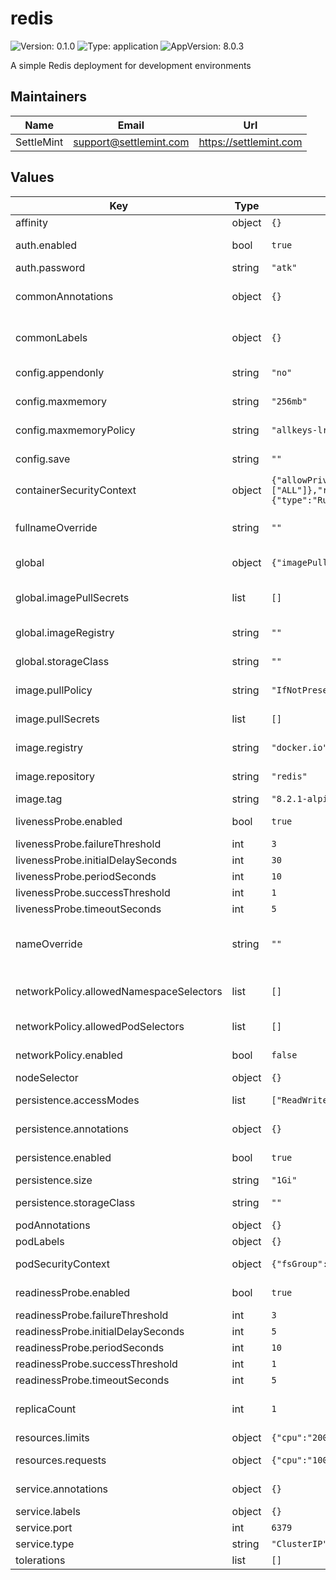 # redis

![Version: 0.1.0](https://img.shields.io/badge/Version-0.1.0-informational?style=flat-square) ![Type: application](https://img.shields.io/badge/Type-application-informational?style=flat-square) ![AppVersion: 8.0.3](https://img.shields.io/badge/AppVersion-8.0.3-informational?style=flat-square)

A simple Redis deployment for development environments

## Maintainers

| Name | Email | Url |
| ---- | ------ | --- |
| SettleMint | <support@settlemint.com> | <https://settlemint.com> |

## Values

| Key | Type | Default | Description |
|-----|------|---------|-------------|
| affinity | object | `{}` | Affinity (object) |
| auth.enabled | bool | `true` | Enable authentication (bool) |
| auth.password | string | `"atk"` | Redis password (string) |
| commonAnnotations | object | `{}` | Annotations to add to all deployed objects (object) |
| commonLabels | object | `{}` | Labels to add to all deployed objects (object) |
| config.appendonly | string | `"no"` | Append only file (AOF persistence) |
| config.maxmemory | string | `"256mb"` | Maximum memory Redis can use (int) |
| config.maxmemoryPolicy | string | `"allkeys-lru"` | Memory eviction policy (string) |
| config.save | string | `""` | Save DB to disk (RDB persistence) |
| containerSecurityContext | object | `{"allowPrivilegeEscalation":false,"capabilities":{"drop":["ALL"]},"readOnlyRootFilesystem":false,"runAsGroup":999,"runAsNonRoot":true,"runAsUser":999,"seccompProfile":{"type":"RuntimeDefault"}}` | Container security context (object) |
| fullnameOverride | string | `""` | String to fully override common.names.fullname (string) |
| global | object | `{"imagePullSecrets":[],"imageRegistry":"","storageClass":""}` | Global Docker image registry (object) |
| global.imagePullSecrets | list | `[]` | Global Docker registry secret names as an array (list) |
| global.imageRegistry | string | `""` | Global Docker image registry (object) |
| global.storageClass | string | `""` | Global StorageClass for Persistent Volume(s) |
| image.pullPolicy | string | `"IfNotPresent"` | Redis image pull policy (object) |
| image.pullSecrets | list | `[]` | Redis image pull secrets (list) |
| image.registry | string | `"docker.io"` | Redis image registry (object) |
| image.repository | string | `"redis"` | Redis image repository (object) |
| image.tag | string | `"8.2.1-alpine"` | Redis image tag (object) |
| livenessProbe.enabled | bool | `true` | Enable liveness probe (bool) |
| livenessProbe.failureThreshold | int | `3` | Failure threshold (int) |
| livenessProbe.initialDelaySeconds | int | `30` | Initial delay seconds (int) |
| livenessProbe.periodSeconds | int | `10` | Period seconds (int) |
| livenessProbe.successThreshold | int | `1` | Success threshold (int) |
| livenessProbe.timeoutSeconds | int | `5` | Timeout seconds (int) |
| nameOverride | string | `""` | String to partially override common.names.fullname (string) |
| networkPolicy.allowedNamespaceSelectors | list | `[]` | Additional allowed namespace selectors (list) |
| networkPolicy.allowedPodSelectors | list | `[]` | Additional allowed pod selectors (list) |
| networkPolicy.enabled | bool | `false` | Enable network policies (bool) |
| nodeSelector | object | `{}` | Node selector (object) |
| persistence.accessModes | list | `["ReadWriteOnce"]` | Access mode for the PVC (string) |
| persistence.annotations | object | `{}` | Annotations for the PVC (object) |
| persistence.enabled | bool | `true` | Enable persistence using PVC (bool) |
| persistence.size | string | `"1Gi"` | Size of the PVC (string) |
| persistence.storageClass | string | `""` | Storage class for the PVC (string) |
| podAnnotations | object | `{}` | Pod annotations (object) |
| podLabels | object | `{}` | Pod labels (object) |
| podSecurityContext | object | `{"fsGroup":999,"runAsNonRoot":true,"runAsUser":999,"seccompProfile":{"type":"RuntimeDefault"}}` | Pod security context (object) |
| readinessProbe.enabled | bool | `true` | Enable readiness probe (bool) |
| readinessProbe.failureThreshold | int | `3` | Failure threshold (int) |
| readinessProbe.initialDelaySeconds | int | `5` | Initial delay seconds (int) |
| readinessProbe.periodSeconds | int | `10` | Period seconds (int) |
| readinessProbe.successThreshold | int | `1` | Success threshold (int) |
| readinessProbe.timeoutSeconds | int | `5` | Timeout seconds (int) |
| replicaCount | int | `1` | Number of Redis replicas (should be 1 for development) |
| resources.limits | object | `{"cpu":"200m","memory":"256Mi"}` | Resource limits (object) |
| resources.requests | object | `{"cpu":"100m","memory":"128Mi"}` | Resource requests (object) |
| service.annotations | object | `{}` | Service annotations (object) |
| service.labels | object | `{}` | Service labels (object) |
| service.port | int | `6379` | Redis port (int) |
| service.type | string | `"ClusterIP"` | Service type (object) |
| tolerations | list | `[]` | Tolerations (list) |
